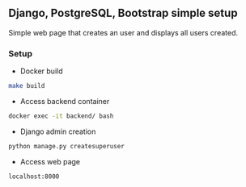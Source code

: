 
## Django, PostgreSQL, Bootstrap simple setup

Simple web page that creates an user and displays all users created.

### Setup

* Docker build
```sh
make build
```

* Access backend container
```sh
docker exec -it backend/ bash
```

* Django admin creation
```sh
python manage.py createsuperuser
```

* Access web page
```sh
localhost:8000
```